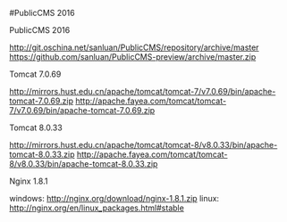 #PublicCMS 2016

PublicCMS 2016

http://git.oschina.net/sanluan/PublicCMS/repository/archive/master
https://github.com/sanluan/PublicCMS-preview/archive/master.zip

Tomcat 7.0.69

http://mirrors.hust.edu.cn/apache/tomcat/tomcat-7/v7.0.69/bin/apache-tomcat-7.0.69.zip
http://apache.fayea.com/tomcat/tomcat-7/v7.0.69/bin/apache-tomcat-7.0.69.zip

Tomcat 8.0.33

http://mirrors.hust.edu.cn/apache/tomcat/tomcat-8/v8.0.33/bin/apache-tomcat-8.0.33.zip
http://apache.fayea.com/tomcat/tomcat-8/v8.0.33/bin/apache-tomcat-8.0.33.zip

Nginx 1.8.1

windows: http://nginx.org/download/nginx-1.8.1.zip
linux: http://nginx.org/en/linux_packages.html#stable